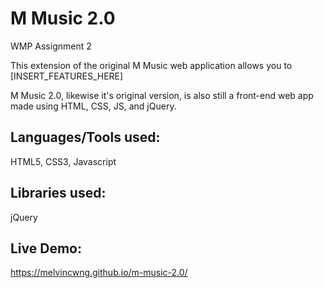 # M Music 2.0

WMP Assignment 2

This extension of the original M Music web application allows you to [INSERT_FEATURES_HERE]

M Music 2.0, likewise it's original version, is also still a front-end web app made using HTML, CSS, JS, and jQuery.

## Languages/Tools used:

HTML5, CSS3, Javascript

## Libraries used:

jQuery

## Live Demo:

https://melvincwng.github.io/m-music-2.0/

<!-- To add update image in future <img src="https://github.com/melvincwng/m-music/blob/master/img/demo.jpg"/> -->

